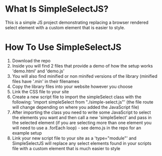 # What Is SimpleSelectJS?
This is a simple JS project demonstrating replacing a browser rendered select element with a custom element that is easier to style.

# How To Use SimpleSelectJS
1. Download the repo
2. Inside you will find 2 files that provide a demo of how the setup works 'demo.html' and 'demo.js'
3. You will also find minified or non minifed versions of the library (minified files have '.min' in their filenames
4. Copy the library files into your website however you choose
5. Link the CSS file to your site
6. Create a new script file to import the simpleSelect class with the following: 'import simpleSelect from "./simple-select.js"' (the file route will change depending on where you added the JavaScript file)
7. After importing the class you need to write some JavaScript to select the elements you want and then call a new 'simpleSelect' and pass in the selected element (if you are selecting more than one element you will need to use a .forEach loop) - see demo.js in the repo for an example setup
8. Link your new script file to your site as a 'type="module"' and SimpleSelectJS will replace any select elements found in your scripts file with a custom element that is much easier to style
